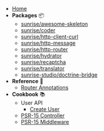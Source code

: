* [Home](/)
* **Packages** 📦
  * [sunrise/awesome-skeleton](/docs/packages/sunrise/awesome-skeleton/)
  * [sunrise/coder](/docs/packages/sunrise/coder/)
  * [sunrise/http-client-curl](/docs/packages/sunrise/http-client-curl/)
  * [sunrise/http-message](/docs/packages/sunrise/http-message/)
  * [sunrise/http-router](/docs/packages/sunrise/http-router/)
  * [sunrise/hydrator](/docs/packages/sunrise/hydrator/)
  * [sunrise/recaptcha](/docs/packages/sunrise/recaptcha/)
  * [sunrise/translator](/docs/packages/sunrise/translator/)
  * [sunrise-studio/doctrine-bridge](/docs/packages/sunrise-studio/doctrine-bridge/)
* **Reference** 📖
  * [Router Annotations](/docs/reference/router-annotations.md)
* **Cookbook** 📚
  * User API
    * [Create User](/docs/cookbook/user-api/create-user.md)
  * [PSR-15 Controller](/docs/cookbook/psr-15-controller.md)
  * [PSR-15 Middleware](/docs/cookbook/psr-15-middleware.md)
